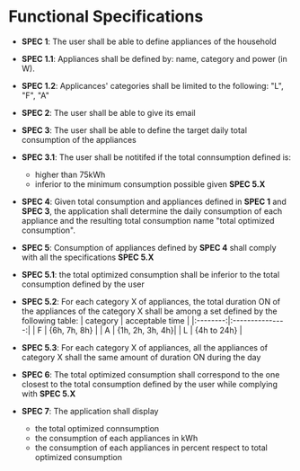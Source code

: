 # Functional Specifications
- **SPEC 1**: The user shall be able to define appliances of the household 

- **SPEC 1.1**: Appliances shall be defined by: name, category and power (in W).
  
- **SPEC 1.2**: Applicances' categories shall be limited to the following: "L", "F", "A"

- **SPEC 2**: The user shall be able to give its email

- **SPEC 3**: The user shall be able to define the target daily total consumption of the appliances

- **SPEC 3.1**: The user shall be notitifed if the total connsumption defined is:
  - higher than 75kWh 
  - inferior to the minimum consumption possible given **SPEC 5.X**

- **SPEC 4**: Given total consumption and appliances defined in **SPEC 1** and **SPEC 3**, the application shall determine the daily consumption of each appliance and the resulting total consumption name "total optimized consumption".
- **SPEC 5**: Consumption of appliances defined by **SPEC 4** shall comply with all the specifications **SPEC 5.X**
- **SPEC 5.1**: the total optimized consumption shall be inferior to the total consumption defined by the user
- **SPEC 5.2**: For each category X of appliances, the total duration ON of the appliances of the category X shall be among a set defined by the following table:
    | category | acceptable time |
    |:--------:|:---------------:|
    | F        | {6h, 7h, 8h}    |
    | A        | {1h, 2h, 3h, 4h}|
    | L        | {4h to 24h}     |

- **SPEC 5.3**: For each category X of appliances, all the appliances of category X shall the same amount of duration ON during the day
- **SPEC 6**: The total optimized consumption shall correspond to the one closest to the total consumption defined by the user while complying with **SPEC 5.X**
- **SPEC 7**: The application shall display
  - the total optimized connsumption
  - the consumption of each appliances in kWh
  - the consumption of each appliances in percent respect to total optimized consumption

